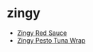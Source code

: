 # zingy

 * [Zingy Red Sauce](../index/z/zingy-red-sauce-51175320.json)
 * [Zingy Pesto Tuna Wrap](../index/z/zingy-pesto-tuna-wrap.json)
